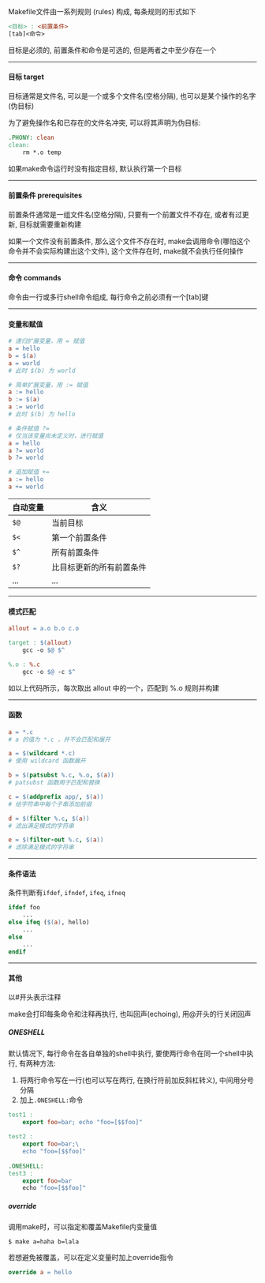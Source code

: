 Makefile文件由一系列规则 (rules) 构成, 每条规则的形式如下

```makefile
<目标> : <前置条件>
[tab]<命令>
```

目标是必须的, 前置条件和命令是可选的, 但是两者之中至少存在一个

---

#### 目标 target

目标通常是文件名, 可以是一个或多个文件名(空格分隔), 也可以是某个操作的名字(伪目标)

为了避免操作名和已存在的文件名冲突, 可以将其声明为伪目标:

```makefile
.PHONY: clean
clean:
	rm *.o temp
```

如果make命令运行时没有指定目标, 默认执行第一个目标

---

#### 前置条件 prerequisites

前置条件通常是一组文件名(空格分隔), 只要有一个前置文件不存在, 或者有过更新, 目标就需要重新构建

如果一个文件没有前置条件, 那么这个文件不存在时, make会调用命令(哪怕这个命令并不会实际构建出这个文件), 这个文件存在时, make就不会执行任何操作

---

#### 命令 commands

命令由一行或多行shell命令组成, 每行命令之前必须有一个[tab]键

---

#### 变量和赋值

```makefile
# 递归扩展变量，用 = 赋值
a = hello
b = $(a)
a = world
# 此时 $(b) 为 world

# 简单扩展变量，用 := 赋值
a := hello
b := $(a)
a := world
# 此时 $(b) 为 hello

# 条件赋值 ?=
# 仅当该变量尚未定义时，进行赋值
a = hello
a ?= world
b ?= world

# 追加赋值 +=
a := hello
a += world
```

| 自动变量 | 含义                     |
| -------- | ------------------------ |
| ```$@``` | 当前目标                 |
| ```$<``` | 第一个前置条件           |
| ```$^``` | 所有前置条件             |
| ```$?``` | 比目标更新的所有前置条件 |
| ...      | ...                      |

---

#### 模式匹配

```makefile
allout = a.o b.o c.o

target : $(allout)
	gcc -o $@ $^

%.o : %.c
	gcc -o $@ -c $^
```

如以上代码所示，每次取出 allout 中的一个，匹配到 %.o 规则并构建

---

#### 函数

```makefile
a = *.c
# a 的值为 *.c ，并不会匹配和展开

a = $(wildcard *.c)
# 使用 wildcard 函数展开

b = $(patsubst %.c, %.o, $(a))
# patsubst 函数用于匹配和替换

c = $(addprefix app/, $(a))
# 给字符串中每个子串添加前缀

d = $(filter %.c, $(a))
# 滤出满足模式的字符串

e = $(filter-out %.c, $(a))
# 滤除满足模式的字符串
```

---

#### 条件语法

条件判断有`ifdef`, `ifndef`, `ifeq`, `ifneq`

```makefile
ifdef foo
	...
else ifeq ($(a), hello)
	...
else
	...
endif
```

---

#### 其他

以#开头表示注释

make会打印每条命令和注释再执行, 也叫回声(echoing), 用@开头的行关闭回声

##### ONESHELL

默认情况下, 每行命令在各自单独的shell中执行, 要使两行命令在同一个shell中执行, 有两种方法:

1. 将两行命令写在一行(也可以写在两行, 在换行符前加反斜杠转义), 中间用分号分隔
2. 加上```.ONESHELL:```命令

```makefile
test1 :
	export foo=bar; echo "foo=[$$foo]"
	
test2 :
	export foo=bar;\
	echo "foo=[$$foo]"
	
.ONESHELL:
test3 : 
	export foo=bar
	echo "foo=[$$foo]"
```

##### override

调用make时，可以指定和覆盖Makefile内变量值

```shell
$ make a=haha b=lala
```

若想避免被覆盖，可以在定义变量时加上override指令

```makefile
override a = hello
```

